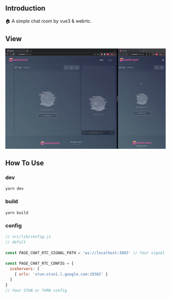 ## Introduction

🏠 A simple chat room by vue3 & webrtc.

## View

![预览](./public/view.gif)

## How To Use

### dev

```shell
yarn dev
```

### build

```shell
yarn build
```

### config

```js
// src/lib/config.js
// defult

const PAGE_CHAT_RTC_SIGNAL_PATH = 'ws://localhost:3883' // Your signal server path

const PAGE_CHAT_RTC_CONFIG = {
  iceServers: [
    { urls: 'stun:stun1.l.google.com:19302' }
  ]
}
// Your STUN or TURN config
```